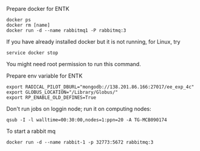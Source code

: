Prepare docker for ENTK

```
docker ps
docker rm [name]
docker run -d --name rabbitmq1 -P rabbitmq:3
```

If you have already installed docker but it is not running, for Linux, try

```
service docker stop
```

You might need root permission to run this command.

Prepare env variable for ENTK

```
export RADICAL_PILOT_DBURL="mongodb://138.201.86.166:27017/ee_exp_4c"
export GLOBUS_LOCATION="/Library/Globus/"
export RP_ENABLE_OLD_DEFINES=True
```

Don't run jobs on loggin node; run it on computing nodes:
```
qsub -I -l walltime=00:30:00,nodes=1:ppn=20 -A TG-MCB090174
```

To start a rabbit mq
```
docker run -d --name rabbit-1 -p 32773:5672 rabbitmq:3
```
